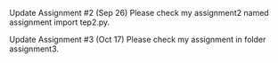 Update Assignment #2 (Sep 26)
Please check my assignment2 named assignment import tep2.py.

Update Assignment #3 (Oct 17)
Please check my assignment in folder assignment3.
